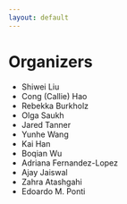 ```yaml
---
layout: default
---
```


# Organizers

* Shiwei Liu
* Cong (Callie) Hao
* Rebekka Burkholz
* Olga Saukh
* Jared Tanner
* Yunhe Wang
* Kai Han
* Boqian Wu
* Adriana Fernandez-Lopez
* Ajay Jaiswal
* Zahra Atashgahi
* Edoardo M. Ponti
